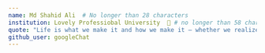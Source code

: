 ```yaml
---
name: Md Shahid Ali  # No longer than 28 characters
institution: Lovely Professiobal University  🚩 # no longer than 58 characters
quote: "Life is what we make it and how we make it – whether we realize it or not." – Neil Gaiman # no longer than 100 characters, avoid using quotes(") to guarantee the format remains the same.
github_user: googleChat
---
```

